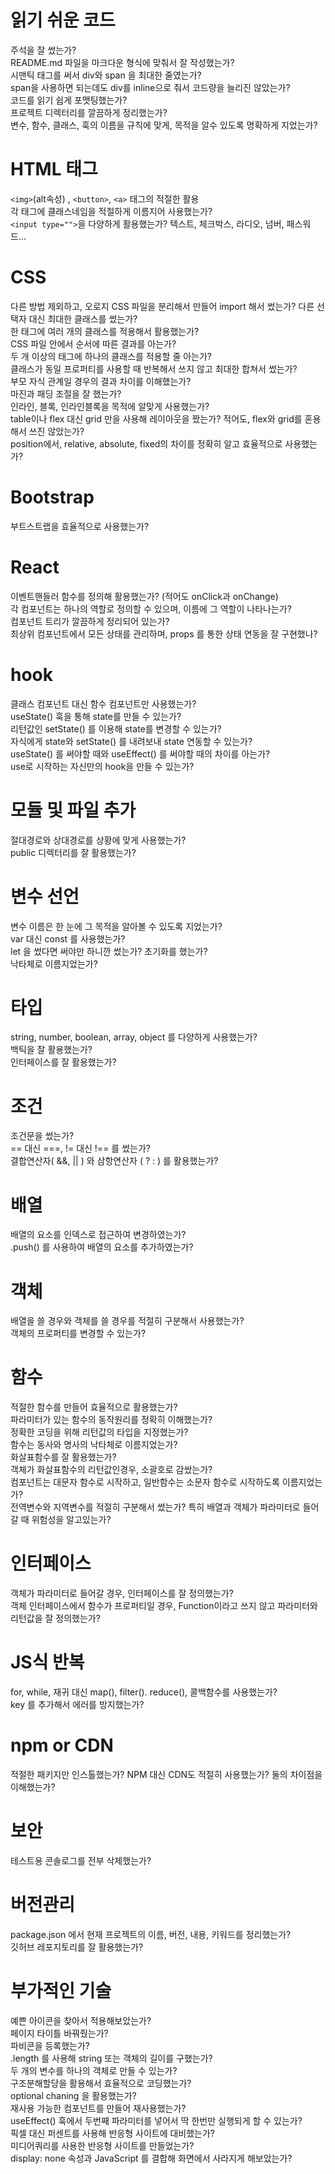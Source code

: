 # 읽기 쉬운 코드 
주석을 잘 썼는가?  
README.md 파일을 마크다운 형식에 맞춰서 잘 작성했는가?  
시맨틱 태그를 써서 div와 span 을 최대한 줄였는가?  
span을 사용하면 되는데도 div를 inline으로 줘서 코드량을 늘리진 않았는가?  
코드를 읽기 쉽게 포맷팅했는가?  
프로젝트 디렉터리를 깔끔하게 정리했는가?  
변수, 함수, 클래스, 훅의 이름을 규칙에 맞게, 목적을 알수 있도록 명확하게 지었는가?  

# HTML 태그 
`<img>`(alt속성) , `<button>`, `<a>` 태그의 적절한 활용  
각 태그에 클래스네임을 적절하게 이름지어 사용했는가?  
`<input type="">`을 다양하게 활용했는가? 텍스트, 체크박스, 라디오, 넘버, 패스워드...  

# CSS
다른 방법 제외하고, 오로지 CSS 파일을 분리해서 만들어 import 해서 썼는가?
다른 선택자 대신 최대한 클래스를 썼는가?  
한 태그에 여러 개의 클래스를 적용해서 활용했는가?  
CSS 파일 안에서 순서에 따른 결과를 아는가?  
두 개 이상의 태그에 하나의 클래스를 적용할 줄 아는가?  
클래스가 동일 프로퍼티를 사용할 때 반복해서 쓰지 않고 최대한 합쳐서 썼는가?  
부모 자식 관계일 경우의 결과 차이를 이해했는가?  
마진과 패딩 조절을 잘 했는가?  
인라인, 블록, 인라인블록을 목적에 알맞게 사용했는가?  
table이나 flex 대신 grid 만을 사용해 레이아웃을 짰는가? 적어도, flex와 grid를 혼용해서 쓰진 않았는가?  
position에서, relative, absolute, fixed의 차이를 정확히 알고 효율적으로 사용했는가?  

# Bootstrap  
부트스트랩을 효율적으로 사용했는가?  

# React 
이벤트핸들러 함수를 정의해 활용했는가? (적어도 onClick과 onChange)  
각 컴포넌트는 하나의 역할로 정의할 수 있으며, 이름에 그 역할이 나타나는가?  
컴포넌트 트리가 깔끔하게 정리되어 있는가?  
최상위 컴포넌트에서 모든 상태를 관리하며, props 를 통한 상태 연동을 잘 구현했나?  

# hook 
클래스 컴포넌트 대신 함수 컴포넌트만 사용했는가?  
useState() 훅을 통해 state를 만들 수 있는가?  
리턴값인 setState() 를 이용해 state를 변경할 수 있는가?  
자식에게 state와 setState() 를 내려보내 state 연동할 수 있는가?  
useState() 를 써야할 때와 useEffect() 를 써야할 때의 차이를 아는가?  
use로 시작하는 자신만의 hook을 만들 수 있는가?  

# 모듈 및 파일 추가 
절대경로와 상대경로를 상황에 맞게 사용했는가?  
public 디렉터리를 잘 활용했는가?  

# 변수 선언 
변수 이름은 한 눈에 그 목적을 알아볼 수 있도록 지었는가?  
var 대신 const 를 사용했는가?  
let 을 썼다면 써야만 하니깐 썼는가? 초기화를 했는가?  
낙타체로 이름지었는가?  
 
# 타입 
string, number, boolean, array, object 를 다양하게 사용했는가?  
백틱을 잘 활용했는가?  
인터페이스를 잘 활용했는가?  
 
# 조건 
조건문을 썼는가?  
== 대신 ===, != 대신 !== 를 썼는가?  
결합연산자( &&, || ) 와 삼항연산자 ( ? : ) 를 활용했는가?  

# 배열 
배열의 요소를 인덱스로 접근하여 변경하였는가?  
.push() 를 사용하여 배열의 요소를 추가하였는가?  

# 객체 
배열을 쓸 경우와 객체를 쓸 경우를 적절히 구분해서 사용했는가?  
객체의 프로퍼티를 변경할 수 있는가?  

# 함수 
적절한 함수를 만들어 효율적으로 활용했는가?  
파라미터가 있는 함수의 동작원리를 정확히 이해했는가?  
정확한 코딩을 위해 리턴값의 타입을 지정했는가?  
함수는 동사와 명사의 낙타체로 이름지었는가?  
화살표함수를 잘 활용했는가?  
객체가 화살표함수의 리턴값인경우, 소괄호로 감쌌는가?  
컴포넌트는 대문자 함수로 시작하고, 일반함수는 소문자 함수로 시작하도록 이름지었는가?  
전역변수와 지역변수를 적절히 구분해서 썼는가? 특히 배열과 객체가 파라미터로 들어갈 때 위험성을 알고있는가?  

# 인터페이스 
객체가 파라미터로 들어갈 경우, 인터페이스를 잘 정의했는가?  
객체 인터페이스에서 함수가 프로퍼티일 경우, Function이라고 쓰지 않고 파라미터와 리턴값을 잘 정의했는가?  

# JS식 반복 
for, while, 재귀 대신 map(), filter(). reduce(), 콜백함수를 사용했는가?  
key 를 추가해서 에러를 방지했는가?  

# npm or CDN  
적절한 패키지만 인스톨했는가?
NPM 대신 CDN도 적절히 사용했는가? 둘의 차이점을 이해했는가?  

# 보안 
테스트용 콘솔로그를 전부 삭제했는가?  
 
# 버전관리 
package.json 에서 현재 프로젝트의 이름, 버전, 내용, 키워드를 정리했는가?  
깃허브 레포지토리를 잘 활용했는가?  

# 부가적인 기술  
예쁜 아이콘을 찾아서 적용해보았는가?  
페이지 타이틀 바꿔줬는가?  
파비콘을 등록했는가?  
.length 를 사용해 string 또는 객체의 길이를 구했는가?  
두 개의 변수를 하나의 객체로 만들 수 있는가?  
구조분해할당을 활용해서 효율적으로 코딩했는가?  
optional chaning 을 활용했는가?  
재사용 가능한 컴포넌트를 만들어 재사용했는가?  
useEffect() 훅에서 두번째 파라미터를 넣어서 딱 한번만 실행되게 할 수 있는가?  
픽셀 대신 퍼센트를 사용해 반응형 사이트에 대비했는가?  
미디어쿼리를 사용한 반응형 사이트를 만들었는가?  
display: none 속성과 JavaScript 를 결합해 화면에서 사라지게 해보았는가?  